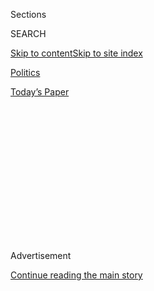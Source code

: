 <div id="app">

<div>

<div>

<div>

<div class="NYTAppHideMasthead css-1q2w90k e1suatyy0">

<div class="section css-ui9rw0 e1suatyy2">

<div class="css-eph4ug er09x8g0">

<div class="css-6n7j50">

</div>

<span class="css-1dv1kvn">Sections</span>

<div class="css-10488qs">

<span class="css-1dv1kvn">SEARCH</span>

</div>

[Skip to content](#site-content)[Skip to site
index](#site-index)

</div>

<div id="masthead-section-label" class="css-1wr3we4 eaxe0e00">

[Politics](https://www.nytimes.com/section/politics)

</div>

<div class="css-10698na e1huz5gh0">

</div>

</div>

<div id="masthead-bar-one" class="section hasLinks css-15hmgas e1csuq9d3">

<div class="css-uqyvli e1csuq9d0">

</div>

<div class="css-1uqjmks e1csuq9d1">

</div>

<div class="css-9e9ivx">

[](https://myaccount.nytimes.com/auth/login?response_type=cookie&client_id=vi)

</div>

<div class="css-1bvtpon e1csuq9d2">

[Today’s
Paper](https://www.nytimes.com/section/todayspaper)

</div>

</div>

</div>

</div>

<div data-aria-hidden="false">

<div id="site-content" data-role="main">

<div>

<div class="css-1aor85t" style="opacity:0.000000001;z-index:-1;visibility:hidden">

<div class="css-1hqnpie">

<div class="css-epjblv">

<span class="css-17xtcya">[Politics](/section/politics)</span><span class="css-x15j1o">|</span><span class="css-fwqvlz">Donald
Trump’s News Conference: Full Transcript and
Video</span>

</div>

<div class="css-k008qs">

<div class="css-1iwv8en">

<span class="css-18z7m18"></span>

<div>

</div>

</div>

<span class="css-1n6z4y">https://nyti.ms/2jvNPJo</span>

<div class="css-1705lsu">

<div class="css-4xjgmj">

<div class="css-4skfbu" data-role="toolbar" data-aria-label="Social Media Share buttons, Save button, and Comments Panel with current comment count" data-testid="share-tools">

  - 
  - 
  - 
  - 
    
    <div class="css-6n7j50">
    
    </div>

  - 

</div>

</div>

</div>

</div>

</div>

</div>

<div id="NYT_TOP_BANNER_REGION" class="css-13pd83m">

</div>

<div id="top-wrapper" class="css-1sy8kpn">

<div id="top-slug" class="css-l9onyx">

Advertisement

</div>

[Continue reading the main
story](#after-top)

<div class="ad top-wrapper" style="text-align:center;height:100%;display:block;min-height:250px">

<div id="top" class="place-ad" data-position="top" data-size-key="top">

</div>

</div>

<div id="after-top">

</div>

</div>

<div id="sponsor-wrapper" class="css-1hyfx7x">

<div id="sponsor-slug" class="css-19vbshk">

Supported by

</div>

[Continue reading the main
story](#after-sponsor)

<div id="sponsor" class="ad sponsor-wrapper" style="text-align:center;height:100%;display:block">

</div>

<div id="after-sponsor">

</div>

</div>

<div class="css-1vkm6nb ehdk2mb0">

# Donald Trump’s News Conference: Full Transcript and Video

</div>

![<span class="css-16f3y1r e13ogyst0">President-elect Donald J. Trump
holds a news conference in
Manhattan.</span><span class="css-cch8ym"><span class="css-1dv1kvn">Credit</span><span class="css-cnj6d5 e1z0qqy90" itemprop="copyrightHolder"><span class="css-1ly73wi e1tej78p0">Credit...</span><span>Sam
Hodgson for The New York
Times</span></span></span>](https://static01.nyt.com/images/2017/01/11/us/12TRUMP4-hp/12TRUMP4-hp-videoSixteenByNineJumbo1600-v3.jpg)

<div class="css-xt80pu e12qa4dv0">

<div class="css-1w184yk e1m0lo4l0">

Jan. 11,
2017

<div class="css-4xjgmj">

<div class="css-d8bdto" data-role="toolbar" data-aria-label="Social Media Share buttons, Save button, and Comments Panel with current comment count" data-testid="share-tools">

  - 
  - 
  - 
  - 
    
    <div class="css-6n7j50">
    
    </div>

  - 

</div>

</div>

</div>

</div>

<div class="section meteredContent css-1r7ky0e" name="articleBody" itemprop="articleBody">

<div class="css-1fanzo5 StoryBodyCompanionColumn">

<div class="css-53u6y8">

*The following is a complete transcript of a news conference that
President-elect Donald J. Trump held in New York on Wednesday, as
prepared by the Federal News Service.*  

[For updates and analysis of the conference, follow our transition
briefing](https://www.nytimes.com/2017/01/11/us/politics/donald-trump-press-conference.html).

**SEAN SPICER:** Morning. Thanks for being here (inaudible) days away
from the inauguration of the next president and vice president of the
United States. It’s an opportunity to be here today to allow the
president-elect to take your questions.

After the president-elect makes some remarks, he will introduce Ms.
Sheri Dillon, a prominent attorney in Washington, D.C., with the
prestigious firm of Morgan Lewis who will — who structured the
agreements pursuant to the president’s business arrangements and she
will give brief remarks.

Before we start, I want to bring your attention to a few points on the
report that was published in BuzzFeed last night. It’s frankly
outrageous and highly irresponsible for a left-wing blog that was openly
hostile to the president-elect’s campaign to drop highly salacious and
flat-out false information on the internet just days before he takes the
oath of office.

</div>

</div>

<div class="css-1fanzo5 StoryBodyCompanionColumn">

<div class="css-53u6y8">

According to BuzzFeed’s own editor, there are some serious reasons to
doubt the allegations in the report. The executive editor of The New
York Times also dismissed the report by saying it was, quote, “Totally
unsubstantiated, echoing the concerns that many other reporters
expressed on the internet.”

**SPICER:** The fact that BuzzFeed and CNN made the decision to run with
this unsubstantiated claim is a sad and pathetic attempt to get clicks.
The report is not an intelligence report, plain and simple. One issue
that the report talked about was the relationship of three individuals
associated with the campaign. These three individuals; Paul Manafort,
Michael Cohen and Carter Page.

Carter Page is an individual who the president-elect does not know and
was put on notice months ago by the campaign. Paul Manafort has
adamantly denied any of this involvement and Michael Cohen, who is said
to have visited Prague in August and September did not leave or enter
the United States during this time. We asked him to produce his passport
to confirm his whereabouts on the dates in question and there was no
doubt that he was not in Prague.

In fact, Mr. Cohen has never been in Prague. A new report actually
suggests that Michael Cohen was at — at the University of Southern
California with his son at a baseball game. One report now suggested
apparently it’s another Michael Cohen. For all the talk lately about
fake news, this political witch hunt by some in the media is based on
some of the most flimsy reporting and is frankly shameful and
disgraceful.

With that, it is my honor to introduce the next vice president of the
United States, Mike Pence.

(APPLAUSE)

</div>

</div>

<div class="css-1fanzo5 StoryBodyCompanionColumn">

<div class="css-53u6y8">

**PENCE:** We are nine days away from the inauguration of the 45th
president of the United States of America.

(APPLAUSE)

I am profoundly honored and humbled that I will take the oath of office
to serve as vice president of the United States nine days from today,
but I’m even more honored to stand shoulder to shoulder with a new
president who will make America great again.

(APPLAUSE)

Now, the president-elect’s leadership and his energy during the campaign
was impressive. But as the chairman of the transition effort, I can
assure the American people that his energy and his vision during the
course of this transition has been even more inspiring. To see the way
he has brought together men and women of extraordinary capability at a
historic pace in this cabinet.

Nineteen of the 21 cabinet officials have been announced, nine committee
hearings already scheduled, seven more soon to go on the books in the
next several days and it is a — it is a compilation of men and women
with an unprecedented caliber of leadership and background to help this
administration move our nation forward. Perhaps that’s why there’s been
such a concerted effort by some in the mainstream media to delegitimize
this election and to demean our incoming administration.

You know, I have long been a supporter of a free and independent press
and I always will be. But with freedom comes responsibility. And the
irresponsible decision of a few news organizations to run with a false
and unsubstantiated report, when most news organizations resisted the
temptation to propagate this fake news, can only be attributed to media
bias and attempt to demean the president-elect and our incoming
administration and the American people are sick and tired of it.

(APPLAUSE)

But today, we’ll get back to real news, to real facts and the real
progress our incoming president has already made in reviving the
American economy and assembling a team that will make America great
again. And we’ll hear from the president-elect about issues that are of
paramount importance to the American people today.

So, it is my honor to introduce to all of you, my friend and the
president-elect of the United States of America, Donald Trump.

</div>

</div>

<div class="css-1fanzo5 StoryBodyCompanionColumn">

<div class="css-53u6y8">

(APPLAUSE)

**TRUMP:** Thank you very much.

It’s very familiar territory, news conferences, because we used to give
them on an almost daily basis. I think we probably maybe won the
nomination because of news conferences and it’s good to be with you.

**TRUMP:** We stopped giving them because we were getting quite a bit of
inaccurate news, but I do have to say that — and I must say that I want
to thank a lot of the news organizations here today because they looked
at that nonsense that was released by maybe the intelligence agencies?
Who knows, but maybe the intelligence agencies which would be a
tremendous blot on their record if they in fact did that. A tremendous
blot, because a thing like that should have never been written, it
should never have been had and it should certainly never been released.

But I want to thank a lot of the news organizations for some of whom
have not treated me very well over the years — a couple in particular —
and they came out so strongly against that fake news and the fact that
it was written about by primarily one group and one television station.

So, I just want to compliment many of the people in the room. I have
great respect for the news and great respect for freedom of the press
and all of that. But I will tell you, there were some news organizations
with all that was just said that were so professional — so incredibly
professional, that I’ve just gone up a notch as to what I think of you.
OK?

All right. We’ve had some great news over the last couple of weeks. I’ve
been quite active, I guess you could say, in an economic way for the
country. A lot of car companies are going to be moving in, we have other
companies — big news is going to be announced over the next couple of
weeks about companies that are getting building in the Midwest.

You saw yesterday Fiat Chrysler; big, big factory going to be built in
this country as opposed to another country. Ford just announced that
they stopped plans for a billion dollar plant in Mexico and they’re
going to be moving into Michigan and expanding, very substantially, an
existing plant.

I appreciate that from Ford. I appreciate it very much from Fiat
Chrysler. I hope that General Motors will be following and I think they
will be. I think a lot of people will be following. I think a lot of
industries are going to be coming back.

</div>

</div>

<div class="css-1fanzo5 StoryBodyCompanionColumn">

<div class="css-53u6y8">

We’ve got to get our drug industry back. Our drug industry has been
disastrous. They’re leaving left and right. They supply our drugs, but
they don’t make them here, to a large extent. And the other thing we
have to do is create new bidding procedures for the drug industry
because they’re getting away with murder.

Pharma, pharma has a lot of lobbies and a lot of lobbyists and a lot of
power and there’s very little bidding on drugs. We’re the largest buyer
of drugs in the world and yet we don’t bid properly and we’re going to
start bidding and we’re going to save billions of dollars over a period
of time.

And we’re going to do that with a lot of other industries. I’m very much
involved with the generals and admirals on the airplane, the F-35,
you’ve been reading about it. And it’s way, way behind schedule and
many, many billions of dollars over budget. I don’t like that. And the
admirals have been fantastic, the generals have been fantastic. I’ve
really gotten to know them well. And we’re going to do some big things
on the F-35 program, and perhaps the F-18 program. And we’re going to
get those costs way down and we’re going to get the plane to be even
better. And we’re going to have some competition and it’s going to be a
beautiful thing.

So, we’ve been very, very much involved, and other things. We had Jack
Ma, we had so many incredible people coming here. There are no — they’re
going to do tremendous things — tremendous things in this country. And
they’re very excited.

And I will say, if the election didn’t turn out the way it turned out,
they would not be here. They would not be in my office. They would not
be in anybody else’s office. They’d be building and doing things in
other countries. So, there’s a great spirit going on right now. A spirit
that many people have told me they’ve never seen before, ever.

We’re going to create jobs. I said that I will be the greatest jobs
producer that God ever created. And I mean that, I really — I’m going to
work very hard on that. We need certain amounts of other things,
including a little bit of luck, but I think we’re going to do a real
job. And I’m very proud of what we’ve done.

And we haven’t even gotten there yet. I look very much forward to the
inauguration. It’s going to be a beautiful event. We have great talent,
tremendous talent. And we have the — all of the bands — or most of the
bands are from the different — from the different segments of the
military. And I’ve heard some of these bands over the years, they’re
incredible.

</div>

</div>

<div class="css-1fanzo5 StoryBodyCompanionColumn">

<div class="css-53u6y8">

We’re going to have a very, very elegant day. The 20th is going to be
something that will be very, very special; very beautiful. And I think
we’re going to have massive crowds because we have a movement.

**TRUMP:** It’s a movement like the world has never seen before. It’s a
movement that a lot of people didn’t expect. And even the polls —
although some of them did get it right, but many of them didn’t. And
that was a beautiful scene on November 8th as those states started to
pour in.

And we focused very hard in those states and they really reciprocated.
And those states are gonna have a lot of jobs and they’re gonna have a
lot of security. They’re going to have a lot of good news for their
veterans.

And by the way, speaking of veterans, I appointed today the head
secretary of the Veterans Administration, David Shulkin. And we’ll do a
news release in a little while. Tell you about David, he’s fantastic —
he’s fantastic. He will do a truly great job.

One of the commitments I made is that we’re gonna straighten out the
whole situation for our veterans. Our veterans have been treated
horribly. They’re waiting in line for 15, 16, 17 days, cases where they
go in and they have a minor early-stage form of cancer and they can’t
see a doctor. By the time they get to the doctor, they’re terminal. Not
gonna happen, it’s not gonna happen.

So, David is going to do a fantastic job. We’re going to be talking to a
few people also to help David. And we have some of the great hospitals
of the world going to align themselves with us on the Veterans
Administration, like the Cleveland Clinic, like the Mayo Clinic, a few
more than we have. And we’re gonna set up a — a group.

These are hospitals that have been the top of the line, the absolute top
of the line. And they’re going to get together with their great doctors
— Dr. Toby Cosgrove, as you know from the Cleveland Clinic, has been
very involved.

</div>

</div>

<div class="css-1fanzo5 StoryBodyCompanionColumn">

<div class="css-53u6y8">

Ike Perlmutter has been very, very involved, one of the great men of
business. And we’re gonna straighten out the V.A. for our veterans. I’ve
been promising that for a long time and it’s something I feel very, very
strongly.

So, you’ll get the information on David. And I think you’ll be very
impressed with the job he does. We looked long and hard. We interviewed
at least 100 people, some good, some not so good. But we had a lot of
talent. And we think this election will be something that will, with
time — with time, straighten it out and straighten it out for good
‘cause our veterans have been treated very unfairly.

OK, questions? Yes, John (ph)?

**Q**UESTION: (Inaudible) so much.

**TRUMP:** Thank you.

**Q**UESTION: Appreciate it.

A couple of aspects of the intelligence briefing that you received on
Friday that we’re looking for further clarification on.

**TRUMP:** Sure.

**Q**UESTION: First of all, did the heads of the intelligence agencies
provide you with the two-page summary of these unsubstantiated
allegations? And secondly to that, on the broader picture, do you accept
their opinion that Vladimir Putin ordered the hack of the DNC and the
attempted hack of the RNC?

And if you do, how will that color your attempts to build a relationship
with a leader who has been accused of committing an act of espionage
against the United States?

**TRUMP:** OK, first of all, these readings as you know are
confidential, classified. So, I’m not allowed to talk about what went on
in a meeting.

</div>

</div>

<div class="css-1fanzo5 StoryBodyCompanionColumn">

<div class="css-53u6y8">

And — but we had many witnesses in that meeting, many of them with us.
And I will say, again, I think it’s a disgrace that information would be
let out.

I saw the information; I read the information outside of that meeting.
It’s all fake news. It’s phony stuff. It didn’t happen. And it was
gotten by opponents of ours, as you know, because you reported it and so
did many of the other people. It was a group of opponents that got
together — sick people — and they put that crap together.

So, I will tell you that not within the meeting, but outside of the
meeting, somebody released it. It should have never been — number one,
shouldn’t have even entered paper. But it should have never have been
released. But I read what was released and I think it’s a disgrace. I
think it’s an absolute disgrace.

As far as hacking, I think it was Russia. But I think we also get hacked
by other countries and other people. And I — I can say that you know
when — when we lost 22 million names and everything else that was hacked
recently, they didn’t make a big deal out of that. That was something
that was extraordinary. That was probably China.

We had — we had much hacking going on. And one of the things we’re gonna
do, we have some of the greatest computer minds anywhere in the world
that we’ve assembled. You saw just a sample of it two weeks ago up here
where we had the six top people in the world — they were never in the
same room together as a group. And we’re gonna put those minds together
and we’re going to form a defense.

**TRUMP:** And I have to say this also, the Democratic National
Committee was totally open to be hacked. They did a very poor job. They
could’ve had hacking defense, which we had.

And I will give Reince Priebus credit, because when Reince saw what was
happening in the world and with this country, he went out and went to
various firms and ordered a very, very strong hacking defense.

</div>

</div>

<div class="css-1fanzo5 StoryBodyCompanionColumn">

<div class="css-53u6y8">

And they tried to hack the Republican National Committee and they were
unable to break through.

We have to do that for our country. It’s very important.

(CROSSTALK)

**Q**UESTION: ... just to the last part of that question (inaudible) how
could all of this potentially color your attempts to build a better
relationship with President Putin?

**TRUMP:** Well, you know, President Putin and Russia put out a
statement today that this fake news was indeed fake news. They said it
totally never happened.

Now, somebody would say, “Oh, of course he’s gonna say that.”

I respected the fact that he said that.

And I — I’ll be honest, I think if he did have something, they would’ve
released it; they would’ve been glad to release it.

I think, frankly, had they broken into the Republican National
Committee, I think they would’ve released it just like they did about
Hillary and all of the horrible things that her people, like Mr.
Podesta, said about her. I mean what he said about her was horrible.

If somebody said about me, what Podesta said about Hillary, I was the
boss, I would’ve fired him immediately or that person. Because what he
said about her was horrible.

</div>

</div>

<div class="css-1fanzo5 StoryBodyCompanionColumn">

<div class="css-53u6y8">

But remember this: We talk about the hacking and hacking’s bad and it
shouldn’t be done. But look at the things that were hacked, look at what
was learned from that hacking.

That Hillary Clinton got the questions to the debate and didn’t report
it? That’s a horrible thing. That’s a horrible thing.

Can you imagine that if Donald Trump got the questions to the debate —
it would’ve been the biggest story in the history of stories. And they
would’ve said immediately, “You have to get out of the race.” Nobody
even talked about it. It’s a very terrible thing.

Yeah?

**Q**UESTION: Can I ask you a question, sir?

(CROSSTALK)

**Q**UESTION: Thank you, Mr. President-elect.

On that intelligence report, the second part of their conclusion was
that Vladimir Putin ordered it because he aspired to help you in the
election.

Do you accept that part of the finding? And will you undo what President
Obama did to punish the Russians for this or will you keep it in place?

**TRUMP:** Well, if — if Putin likes Donald Trump, I consider that an
asset, not a liability, because we have a horrible relationship with
Russia. Russia can help us fight ISIS, which, by the way, is, number
one, tricky. I mean if you look, this administration created ISIS by
leaving at the wrong time. The void was created, ISIS was formed.

If Putin likes Donald Trump, guess what, folks? That’s called an asset,
not a liability.

Now, I don’t know that I’m gonna get along with Vladimir Putin. I hope I
do. But there’s a good chance I won’t. And if I don’t, do you honestly
believe that Hillary would be tougher on Putin than me? Does anybody in
this room really believe that? Give me a break.

</div>

</div>

<div class="css-1fanzo5 StoryBodyCompanionColumn">

<div class="css-53u6y8">

OK?

(CROSSTALK)

**Q**UESTION: ... President Obama...

(CROSSTALK)

**Q**UESTION: ... make clear whether during your visits to either Moscow
or St. Petersburg, you engaged in conduct that you now regret and that a
reasonable...

(CROSSTALK)

**Q**UESTION: Would a reasonable observer say that you are potentially
vulnerable to blackmail by Russia or by its intelligence agencies?

**TRUMP:** Lemme just tell you what I do.

When I leave our country, I’m a very high-profile person, would you say?

I am extremely careful. I’m surrounded by bodyguards. I’m surrounded by
people.

And I always tell them — anywhere, but I always tell them if I’m leaving
this country, “Be very careful, because in your hotel rooms and no
matter where you go, you’re gonna probably have cameras.” I’m not
referring just to Russia, but I would certainly put them in that
category.

And number one, “I hope you’re gonna be good anyway. But in those rooms,
you have cameras in the strangest places. Cameras that are so small with
modern technology, you can’t see them and you won’t know. You better be
careful, or you’ll be watching yourself on nightly television.”

I tell this to people all the time.

I was in Russia years ago, with the Miss Universe contest, which did
very well — Moscow, the Moscow area did very, very well.

And I told many people, “Be careful, because you don’t wanna see
yourself on television. Cameras all over the place.”

</div>

</div>

<div class="css-1fanzo5 StoryBodyCompanionColumn">

<div class="css-53u6y8">

And again, not just Russia, all over.

Does anyone really believe that story?

I’m also very much of a germaphobe, by the way, believe me.

(LAUGHTER)

(CROSSTALK)

**Q**UESTION: ... how you plan to disentangle yourself from your
business. But first, I have to follow-up on some of these Russian
remarks.

Based on your comments here today, do you believe the hacking was
justified? Does Russia have any leverage over you, financial or
otherwise? And if not, will you release your tax returns to prove it?

**TRUMP:** So I tweeted out that I have no dealings with Russia. I have
no deals that could happen in Russia, because we’ve stayed away. And I
have no loans with Russia.

As a real estate developer, I have very, very little debt. I have assets
that are — and now people have found out how big the company is, I have
very little debt — I have very low debt. But I have no loans with Russia
at all.

And I thought that was important to put out. I certified that. So I have
no deals, I have no loans and I have no dealings. We could make deals in
Russia very easily if we wanted to, I just don’t want to because I think
that would be a conflict. So I have no loans, no dealings, and no
current pending deals.

Now, I have to say one other thing. Over the weekend, I was offered $2
billion to do a deal in Dubai with a very, very, very amazing man, a
great, great developer from the Middle East, Hussein Damack, a friend of
mine, great guy. And I was offered $2 billion to do a deal in Dubai — a
number of deals and I turned it down.

</div>

</div>

<div class="css-1fanzo5 StoryBodyCompanionColumn">

<div class="css-53u6y8">

I didn’t have to turn it down, because as you know, I have a no-conflict
situation because I’m president, which is — I didn’t know about that
until about three months ago, but it’s a nice thing to have. But I don’t
want to take advantage of something. I have something that others don’t
have, Vice President Pence also has it. I don’t think he’ll need it, I
have a feeling he’s not going to need it.

But I have a no conflict of interest provision as president. It was
many, many years old, this is for presidents. Because they don’t want
presidents getting — I understand they don’t want presidents getting
tangled up in minutia; they want a president to run the country. So I
could actually run my business, I could actually run my business and run
government at the same time.

I don’t like the way that looks, but I would be able to do that if I
wanted to. I would be the only one to be able to do that. You can’t do
that in any other capacity. But as president, I could run the Trump
organization, great, great company, and I could run the company — the
country. I’d do a very good job, but I don’t want to do that.

Now, all of these papers that you see here — yes, go ahead.

**Q**UESTION: (inaudible) do you believe the hacking was justified? And
will you release your tax returns to prove what you’re saying about no
deals in Russia?

**TRUMP:** I’m not releasing the tax returns because as you know,
they’re under audit.

(CROSSTALK)

**Q**UESTION: ... since the ’70’s has had a required audit from the IRS,
the last place to release them, but as president sir...

**TRUMP:** You know, the only one that cares about my tax returns are
the reporters, OK? They’re the only who ask.

**Q**UESTION: You don’t think the American public is concerned about it?

**TRUMP:** No I don’t think so. I won, when I became president. No, I
don’t think they care at all. I don’t think they care at all.

</div>

</div>

<div class="css-1fanzo5 StoryBodyCompanionColumn">

<div class="css-53u6y8">

(APPLAUSE)

**TRUMP:** I think you care — I think you care. First of all, you learn
very little to a tax return. What you should go down to federal
elections and take a look at the numbers. And actually, people have
learned a lot about my company and now they realize, my company is much
bigger, much more powerful than they ever thought. We’re in many, many
countries, and I’m very proud of it.

And what I’m going to be doing is my two sons, who are right here, Don
and Eric, are going to be running the company. They are going to be
running it in a very professional manner. They’re not going to discuss
it with me. Again, I don’t have to do this. They’re not going to discuss
it with me. And with that, I’m going to bring up Sheri Dillon, and she’s
going to go — these papers are just some of the many documents that I’ve
signed turning over complete and total control to my sons.

(CROSSTALK)

**DILLON:** Good morning. It’s my honor and privilege to be here today
at President-elect Trump’s request.

He’s asked me, as you just heard, to speak about the conflicts of
interest and the steps he’s taking. As you know, the business empire
built by President-elect Trump over the years is massive, not dissimilar
to the fortunes of Nelson Rockefeller when he became vice president. But
at that time, no one was so concerned.

President-elect Trump wants the American public to rest assured that all
of his efforts are directed to pursuing the people’s business and not
his own. To that end, as he explained a few moments ago, he directed me
and my colleagues at the law firm Morgan Lewis and Bockius to design a
structure for his business empire that will completely isolate him from
the management of the company.

He further instructed that we build in protections that will assure the
American people the decisions he makes and the actions that he takes as
president are for their benefit and not to support his financial
interests.

**DILLON:** As he said, he’s voluntarily taking this on. The conflicts
of interest laws simply do not apply to the president or the vice
president and they are not required to separate themselves from their
financial assets. The primary conflicts of interest statutes and some
have questioned it, is Section 18 USC 208 and it’s simply inapplicable
by its terms. And this is not just our interpretation. It’s Congress
itself who have made this clear in 1989 when it amended Section 18 USC
202 to state that, except as otherwise provided, the terms office and
employee in section 208 shall not include the president.

</div>

</div>

<div class="css-1fanzo5 StoryBodyCompanionColumn">

<div class="css-53u6y8">

Even so, President-elect Trump wants there to be no doubt in the minds
of the American public that he is completely isolating himself from his
business interests. He instructed us to take all steps realistically
possible to make it clear that he is not exploiting the office of the
presidency for his personal benefit. He also sought the guidance of
individuals who are familiar with and have worked extensively in the
fields of government ethics and constitutional law.

Critical to the Morgan Lewis team is Fred Fielding, standing here to our
side and with us today and many of you have known him. He has served
several presidents over the years including serving as counsel to
Presidents Ronald Reagan and George W. Bush as well as serving on
President George H.W. Bush’s Commission on Federal Ethics Law Reform and
he also held the position of vice chair of the Ethics Resource Center.

Mr. Fielding has been extensively involved with and approved this plan.
He’s here today to support the plan and he will continue to provide
guidance as the plan is implemented and as Eric, Don, along with others,
take over management of the Trump organization.

I’m gonna detail some of the extraordinary steps now that the
president-elect is taking. First, President-elect Trump’s investments
and business assets commonly known as the — as the Trump Organization,
comprising hundreds of entities which, again, if you all go and take a
look at his financial disclosure statement, the pages and pages and
pages of entities have all been or will be conveyed to a trust prior to
January 20th. Here is just some of the paperwork that’s taking care of
those actions.

Second, through the trust agreement, he has relinquished leadership and
management of the Trump Organization to his sons Don and Eric and a
longtime Trump executive, Allen Weisselberg. Together, Don, Eric and
Allen will have the authority to manage the Trump Organization and will
make decisions for the duration of the presidency without any
involvement whatsoever by President-elect Trump.

Further, at the president-elect’s direction, the trust agreement
provides — that to ensure the Trump Organization continues to operate in
accordance with the highest and legal ethics standards, an ethics
adviser will be appointed to the management team. The written approval
of the ethics adviser will be required for new deals, actions, and
transactions that could potentially raise ethics or conflicts of
interest concerns.

President-elect Trump as well as Don, Eric and Allen are committed to
ensuring that the activities of the Trump organization are beyond
reproach and cannot be perceived to be exploitive of the office of the
presidency. President-elect Trump will resign from all officer and other
positions he holds with the Trump Organization entities.

</div>

</div>

<div class="css-1fanzo5 StoryBodyCompanionColumn">

<div class="css-53u6y8">

Further, in addition, his daughter Ivanka will have no further
involvement with or management authority whatsoever with the Trump
Organization. As she and Jared move their family to D.C., Ivanka will
focused on settling her children into their new homes and their new
schools.

The president-elect has also already disposed of all of his investments
in publicly traded or easily liquidated investments. As a result, the
trust will have two types of assets; first, it will hold liquid assets.
Cash, cash equivalents and treasuries and perhaps some positions in a
government approved diversified portfolio, one that is consistent with
the regulations from the Office of Government Ethics.

Second, the trust is going to hold his preexisting illiquid, but very
valuable business assets, the ones that everyone here is familiar with.
Trump owned, operated and branded golf clubs, commercial rental
property, resorts, hotels, rights to royalties from preexisting licenses
of Trump-Marks Productions and Goods. Things like Trump Tower,
Mar-a-Lago, all of his other business assets, 40 Wall Street will all be
in the trust.

Through instructions in the trust agreement, President-elect trust —
President-elect Trump first ordered that all pending deals be
terminated. This impacted more than 30 deals, many of which were set to
close by the end of 2016. As you can well imagine, that caused an
immediate financial loss of millions of dollars, not just for
President-elect Trump, but also for Don, Ivanka and Eric.

DILLON: The trust agreement as directed by President Trump imposes
severe restrictions on new deals. No new foreign deals will be made
whatsoever during the duration of President Trump’s presidency. New
domestic deals will be allowed, but they will go through a vigorous
vetting process.

The president-elect will have no role in deciding whether the Trump
Organization engages in any new deal and he will only know of a deal if
he reads it in the paper or sees it on TV. Because any new deal could —
and I emphasize could — be perceived as causing a conflict or as
exploiting the office of the presidency, new deals must be vetted with
the ethics adviser, whose role will be to analyze any potential
transactions for conflicts and ethics issues.

The ethics adviser will be a recognized expert in the field of
government experts. Again, his role will be to scrutinize the new deals
and the actions, and any new deal must receive written approval.

</div>

</div>

<div class="css-1fanzo5 StoryBodyCompanionColumn">

<div class="css-53u6y8">

To further reinforce the wall that we are building between
President-elect Trump and the Trump Organization, President-elect Trump
has ordered, through his trust agreement, to sharply limit his
information rights. Reports will only be available and reflect profit
and loss on the company as a whole. There will be no separate business
by business accounting.

Another step that President-elect Trump has taken is he created a new
position at the Trump Organization; the position of chief compliance
counsel, whose responsibility will be to ensure that the Trump
businesses, again, are operating at the highest levels of integrity and
not taking any actions that could be perceived as exploiting the office
of the presidency.

He has also directed that no communications of the Trump Organization,
including social media accounts, will reference or be tied to
President-elect Trump’s role as president of the United States or the
office of the presidency.

In sum, all of these actions — complete relinquishment of management, no
foreign deals, ethics adviser approval of deals, sharply limited
information rights — will sever President-elect Trump’s presidency from
the Trump Organization.

Some have asked questions. Why not divest? Why not just sell everything?
Form of blind trust. And I’d like to turn to addressing some of those
questions now.

Selling, first and foremost, would not eliminate possibilities of
conflicts of interest. In fact, it would exacerbate them. The Trump
brand is key to the value of the Trump Organization’s assets. If
President-elect Trump sold his brand, he would be entitled to royalties
for the use of it, and this would result in the trust retaining an
interest in the brand without the ability to assure that it does not
exploit the office of the presidency.

</div>

</div>

<div class="css-1fanzo5 StoryBodyCompanionColumn">

<div class="css-53u6y8">

Further, whatever price was paid would be subject to criticism and
scrutiny. Was it too high, is there pay for play, was it too much pay to
curry favor with the president-elect. And selling his assets without the
rights to the brand would greatly diminish the value of the assets and
create a fire sale.

President-elect Trump should not be expected to destroy the company he
built. This plan offers a suitable alternative to address the concerns
of the American people, and selling the entire Trump Organization isn’t
even feasible.

Some people have suggested that the president-elect sell the business to
his adult children. This would require massive third-party debt sourced
with multiple lenders, whose motives and willingness to participate
would be questioned and undoubtedly investigated. And if the
president-elect were to finance the sale himself, he would retain the
financial interests in the assets that he owns now.

Some people have suggested that the Trump — that President-elect Trump
could bundle the assets and turn the Trump Organization into a public
company. Anyone who has ever gone through this extraordinarily
cumbersome and complicated process knows that it is a non-starter. It is
not realistic and it would be inappropriate for the Trump Organization.

Some people have suggested a blind trust, but you cannot have a totally
blind trust with operating businesses. President Trump can’t unknow he
owns Trump Tower and the press will make sure that any new developments
at the Trump Organization are well publicized.DILLON: Further, it would
be impossible to find an institutional trustee that would be competent
to run the Trump Organization. The approach that he is taking allows Don
and Eric to preserve this great company and its iconic assets. And this
approach is best from a conflicts and ethics perspective. It creates a
complete separation from President-elect Trump — it separates him and
prevents him from participating in the business and poses strict limits
on what the trustees can do and requires the assent of any ethics
adviser to a new deal.

I’m going to turn to one last topic today that has been of interest
lately called emoluments. That’s a word I think we’ve all become
familiar with and perhaps had not heard before.

And we’re gonna describe some other actions that President-elect Trump
is taking to avoid even the appearance of a conflict.

</div>

</div>

<div class="css-1fanzo5 StoryBodyCompanionColumn">

<div class="css-53u6y8">

Emoluments comes from the Constitution. The Constitution says “officials
may not accept gifts, titles of nobility, or emoluments from foreign
governments with respect to their office, and that no benefit should be
derived by holding in office.”

The so-called Emoluments Clause has never been interpreted, however, to
apply to fair value exchanges that have absolutely nothing to do with an
office holder.

No one would have thought when the Constitution was written that paying
your hotel bill was an emolument. Instead, it would have been thought of
as a value-for-value exchange; not a gift, not a title, and not an
emolument.

But since President-elect Trump has been elected, some people want to
define emoluments to cover routine business transactions like paying for
hotel rooms. They suggest that the Constitution prohibits the businesses
from even arm’s-length transactions that the president-elect has
absolutely nothing to do with and isn’t even aware of.

These people are wrong. This is not what the Constitution says. Paying
for a hotel room is not a gift or a present and it has nothing to do
with an office. It’s not an emolument.

The Constitution does not require President-elect Trump to do anything
here. But, just like with conflicts of interests, he wants to do more
than what the Constitution requires.

So, President-elect Trump has decided, and we are announcing today, that
he is going to voluntarily donate all profits from foreign government
payments made to his hotel to the United States Treasury. This way, it
is the American people who will profit.

</div>

</div>

<div class="css-1fanzo5 StoryBodyCompanionColumn">

<div class="css-53u6y8">

In sum, I and president-elect’s (sic) other advisers at Morgan Lewis
have determined the approach we’ve outlined today will avoid potential
conflicts of interests or concerns regarding exploitation of the office
of the presidency without imposing unnecessary and unreasonable loses on
the president-elect and his family.

We believe this structure and these steps will serve to accomplish the
president-elect’s desire to be isolated from his business interests and
give the American people confidence that his sole business and interest
is in making America great again, bringing back jobs to this country,
securing our borders and rebuilding our infrastructure.

The American people were well — well aware of President-elect Trump’s
business empire and financial interests when they voted. Many people
voted for him precisely because of his business success.

President-elect Trump wants to bring this success to all Americans.
Thank you.

(APPLAUSE)

(CROSSTALK)

**DILLON:** You’re welcome. My pleasure. Yes (ph). Don’t want to lose
your note. Thank you.

**TRUMP:** Thank you very much. Here you go, you (ph).

**DILLON:** Thank you.

**Q**UESTION: Mr. Trump? Thank you. Mr. Trump, (inaudible) from America
News.

What is your response to your critics that say not only you, but also
your Cabinet is filled with conflicts of interest?

And do you plan to set an example in the future to make sure that your —
your Cabinet and everyone throughout your administration...

</div>

</div>

<div class="css-1fanzo5 StoryBodyCompanionColumn">

<div class="css-53u6y8">

(CROSSTALK)

**TRUMP:** I — I really think that when you watch what’s going on with
what’s happening in — I was just watching, as an example, Rex Tillerson.
I think it’s brilliant what he’s doing and what he’s saying.

I watched yesterday, as you know, our great senator, who is going to be
a great attorney general. And he was brilliant. And what people don’t
know is that he was a great prosecutor and attorney general in Alabama.
And he was brilliant yesterday.

So, I really think that they are — I think we have one of the great
Cabinets ever put together. And we’ve been hearing that from so many
people. People are so happy.

You know, in the case of Rex, he ran incredibly Exxon Mobil. When there
was a find, he would get it. When they needed something, he would be
there.

A friend of mine who’s very, very substantial in the oil business,
Harold Hamm — big supporter — he said there’s nobody in the business
like Rex Tillerson.

And that’s what we want. That’s what I want to bring to government.

I want to bring the greatest people into government, because we’re way
behind. We don’t make good deals any more. I say it all the time in
speeches. We don’t make good deals anymore; we make bad deals. Our trade
deals are a disaster.TRUMP: We have hundreds of billions of dollars of
losses on a yearly basis — hundreds of billions with China on trade and
trade imbalance, with Japan, with Mexico, with just about everybody. We
don’t make good deals anymore.

So we need people that are smart, we need people that are successful and
they got successful because generally speaking, they’re smart. And
that’s what I’d put, I’m very proud of the Cabinet, I think they’re
doing very well.

</div>

</div>

<div class="css-1fanzo5 StoryBodyCompanionColumn">

<div class="css-53u6y8">

It’s very interesting how it’s going, but it’s — I think they’re doing
very, very well.

(CROSSTALK)

**Q**UESTION: ... a quick follow-up on — on Russia, sir.

**Q**UESTION: Thank you, Mr. President-elect. I wanted to ask a few
questions on Obamacare?

**TRUMP:** Yeah.

**Q**UESTION: Can you be specific on what guidance you’re giving
congressional Republicans on the timeline for repeal and replace,
whether it needs to be simultaneous or...

(CROSSTALK)

**TRUMP:** Finally, Obamacare, I thought it was never gonna be asked.

**Q**UESTION: (OFF-MIKE) though if you have outlined a plan for what you
want the replace package to look like, would it guarantee coverage for
those who have gotten health insurance through the current Obamacare
law?

**TRUMP:** You’re gonna be very, very proud, as not only the media and
reporters, you’re gonna be very proud of what we put forth having to do
with health care. Obamacare is a complete and total disaster.

They can say what they want, they can guide you anyway they wanna guide
you. In some cases, they guide you incorrectly. In most cases, you
realize what’s happened, it’s imploding as we sit.

Some states have over a hundred percent increase and ’17 and I said this
two years ago, ’17 is going to be the bad year. It’s going to be
catastrophic. Frankly, we could sit back and it was a thought from a
political standpoint, but it wouldn’t be fair to the people.

We could sit back and wait and watch and criticize and we could be a
Chuck Schumer and sit back and criticize it and people would come, they
would come, begging to us please, we have to do something about
Obamacare. We don’t wanna own it, we don’t wanna own it politically.
They own it right now.

</div>

</div>

<div class="css-1fanzo5 StoryBodyCompanionColumn">

<div class="css-53u6y8">

So the easiest thing would be to let it implode in ’17 and believe me,
we’d get pretty much whatever we wanted, but it would take a long time.
We’re going to be submitting, as soon as our secretary’s approved,
almost simultaneously, shortly thereafter, a plan.

It’ll be repeal and replace. It will be essentially, simultaneously. It
will be various segments, you understand, but will most likely be on the
same day or the same week, but probably, the same day, could be the same
hour.

So we’re gonna do repeal and replace, very complicated stuff. And we’re
gonna get a health bill passed, we’re gonna get health care taken care
of in this country. You have deductibles that are so high, that after
people go broke paying their premiums which are going through the roof,
the health care can’t even be used by them because their deductibles
bills are so high.

Obamacare is the Democrats problem. We are gonna take the problem off
the shelves for them. We’re doing them a tremendous service by doing it.
We could sit back and let them hang with it. We are doing the Democrats
a great service.

So as soon as our secretary is approved and gets into the office, we’ll
be filing a plan. And it was actually, pretty accurately reported today,
The New York Times. And the plan will be repeal and replace Obamacare.

We’re going to have a health care that is far less expensive and far
better. OK.

(CROSSTALK)

**Q**UESTION: President-elect, can we just ask you — sir, sir...

**Q**UESTION: President-elect Trump...

(CROSSTALK)

**Q**UESTION: Mr. President — which one?

**TRUMP:** I was going right here.

</div>

</div>

<div class="css-1fanzo5 StoryBodyCompanionColumn">

<div class="css-53u6y8">

(CROSSTALK)

**Q**UESTION: President-elect Trump, Jon Steinberg (ph) from Cheddar.
When you look at all the meetings that you’ve had with Carrier, SoftBank
and Alibaba, do you conceive of making this a program, maybe sitting
inside of commerce?

And then my follow-up question to that, is how soon will we see the
program on capital repatriation and corporate tax cuts?

**TRUMP:** Well, if I can save jobs, for instance I was doing individual
companies and people said well, that’s only one company, like we did a
good job with Carrier. And I wanna thank United Technologies which owns
Carrier, but we saved close to a thousand jobs.

And they were gone and Mike Pence and his staff really helped us, a lot.
But those were — that was a tough one because they announced a year and
a half before that they were leaving so it’s always tough when they’re
building a plan, just a little tougher than before they start or before
they make an announcement.TRUMP: So I wanna thank United Technologies.
But we’ve been meeting with a lot of companies. But what really is
happening, is the word is now out, that when you want to move your plant
to Mexico or some other place, and you want to fire all of your workers
from Michigan and Ohio and all these places that I won, for good reason,
it’s not going to happen that way anymore.

You want to move your plant and you think, as an example, you’re going
to build that plant in Mexico and you’re going to make your air
conditioners or your cars or whatever you’re making, and you’re going to
sell it through what will be a very, very strong border — not a weak
border like it is — we don’t even have a border. It’s an open sieve.

But you’re going to sell through a very strong border — not going to
happen. You’re going to pay a very large border tax. So if you want to
move to another country and if you want to fire all of our great
American workers that got you there in the first place, you can move
from Michigan to Tennessee and to North Carolina and South Carolina. You
can move from South Carolina back to Michigan.

You can do anywhere — you’ve got a lot of states at play; a lot of
competition. So it’s not like, oh, gee, I’m taking the competition away.
You’ve got a lot of places you can move. And I don’t care, as along as
it’s within the United States, the borders of the United States.

</div>

</div>

<div class="css-1fanzo5 StoryBodyCompanionColumn">

<div class="css-53u6y8">

There will be a major border tax on these companies that are leaving and
getting away with murder. And if our politicians had what it takes, they
would have done this years ago. And you’d have millions more workers
right now in the United States that are — 96 million really wanting a
job and they can’t get. You know that story. The real number — that’s
the real number.

So, that’s the way it is. OK. Go ahead.

**Q**UESTION: President-elect, I have a question about the Supreme Court
and border security. But I also wanted to ask you about something you
said on Twitter this morning. Are we living in Nazi Germany? What were
you driving at there? Do you have a problem with the intelligence
community?

And on the Supreme Court, what’s your timeline? You said a while ago you
were down to four. Have you conducted those interviews yet? What’s your
timeline for nominating?

And on the border fence, it now appears clear U.S. taxpayers will have
to pay for it up front. What is your plan to...

**TRUMP:** That’s not clear at all. OK.

(CROSSTALK)

**Q**UESTION: ... to get Mexico to pay for it?

**TRUMP:** I’ve got it. Do you have any more?

(LAUGHTER)

On the fence — it’s not a fence. It’s a wall. You just misreported it.
We’re going to build a wall. I could wait about a year-and-a-half until
we finish our negotiations with Mexico, which will start immediately
after we get to office, but I don’t want to wait. Mike Pence is leading
an effort to get final approvals through various agencies and through
Congress for the wall to begin.

I don’t feel like waiting a year or a year-and-a-half. We’re going to
start building. Mexico in some form, and there are many different forms,
will reimburse us and they will reimburse us for the cost of the wall.
That will happen, whether it’s a tax or whether it’s a payment —
probably less likely that it’s a payment. But it will happen.

</div>

</div>

<div class="css-1fanzo5 StoryBodyCompanionColumn">

<div class="css-53u6y8">

So, remember this, OK? I would say we are going to build a wall and
people would go crazy. I would then say, who is going to pay for the
wall? And people would all scream out — 25,000, 30,000 people, because
nobody has ever had crowds like Trump has had. You know that. You don’t
like to report that, but that’s OK.

OK, now he agrees. Finally, he agrees.

But I say who is going to pay for the wall? And they will scream out,
“Mexico.”

Now, reports went out last week — oh, Mexico is not going to pay for the
wall because of a reimbursement. What’s the difference? I want to get
the wall started. I don’t want to wait a year-and-a-half until I make my
deal with Mexico. And we probably will have a deal sooner than that.

And by the way, Mexico has been so nice, so nice. I respect the
government of Mexico. I respect the people of Mexico. I love the people
of Mexico. I have many people from Mexico working for me. They’re
phenomenal people.

The government of Mexico is terrific. I don’t blame them for what’s
happened. I don’t blame them for taking advantage of the United States.
I wish our politicians were so smart. Mexico has taken advantage of the
United States. I don’t blame the representatives and various presidents,
et cetera, of Mexico. What I say is we shouldn’t have allowed that to
happen. It’s not going to happen anymore.

So, in order to get the wall started, Mexico will pay for the wall, but
it will be reimbursed. OK?

Supreme Court judge. So, as you know, I have a list of 20. I’ve gone
through them. We’ve met with numerous candidates. They’re outstanding in
every case. They were largely recommended and highly recommended by
Federalist Society. Jim DeMint was also very much involved, and his
group, which is fantastic, and he’s a fantastic guy.TRUMP: So between
Leo and Jim DeMint and some senators and some congresspeople, we have a
great group of people. I’ll be making the decision on who we will put up
for justice of the United States Supreme Court, a replacement for the
great, great Justice Scalia. That will be probably within two weeks of
the 20th. So within about two weeks, probably the second week. I
consider the first day because we’ll also be doing some — some pretty
good signings and I think what we’ll do is we’ll wait until Monday.

That will be our really first business day as opposed to doing it on
Friday, because on Friday, people are going to have a very good time at
the inauguration, and then Saturday, as you know, we’re having a big
church service and lots of good things are happening. So our first day —
and you’ll all be invited to the signings, but we’ll be doing some
pretty good signings on Monday and Tuesday and Wednesday and Thursday
and Friday, and then also the next week. And you’re all invited.

</div>

</div>

<div class="css-1fanzo5 StoryBodyCompanionColumn">

<div class="css-53u6y8">

But on the Supreme Court, I’ll be making that decision, and it will be a
decision which I very strongly believe in. I think it’s one of the
reasons I got elected. I think the people of this country did not want
to see what was happening with the Supreme Court, so I think it was a
very, very big decision as to why I was elected.

**Q**UESTION: The tweet that you had this morning about are we living in
Nazi Germany, what were you driving at there? What are you trying to
tell the American public?

**TRUMP:** I think it was disgraceful — disgraceful that the
intelligence agencies allowed any information that turned out to be so
false and fake out. I think it’s a disgrace, and I say that — and I say
that, and that’s something that Nazi Germany would have done and did do.
I think it’s a disgrace that information that was false and fake and
never happened got released to the public.

As far as Buzzfeed, which is a failing pile of garbage, writing it, I
think they’re going to suffer the consequences. They already are. And as
far as CNN going out of their way to build it up — and by the way, we
just found out I was coming down. Michael Cohen — I was being — Michael
Cohen is a very talented lawyer. He’s a good lawyer in my firm. It was
just reported that it wasn’t this Michael Cohen they we’re talking
about. So all night long it’s Michael Cohen.

I said, “I want to see your passport.” He brings his passport to my
office. I say, hey, wait a minute. He didn’t leave the country. He
wasn’t out of the country. They had Michael Cohen of the Trump
Organization was in Prague. It turned out to be a different Michael
Cohen. It’s a disgrace what took place. It’s a disgrace and I think they
ought to apologize to start with Michael Cohen.

**Q**UESTION: Since you’re attacking us, can you give us a question? Mr.
President-elect —

**TRUMP:** Go ahead.

**Q**UESTION: Mr. President-elect, since you are attacking our news
organization...

**TRUMP:** Not you.

**Q**UESTION: Can you give us a chance?

</div>

</div>

<div class="css-1fanzo5 StoryBodyCompanionColumn">

<div class="css-53u6y8">

**TRUMP:** Your organization is terrible.

**Q**UESTION: You are attacking our news organization, can you give us a
chance to ask a question, sir? Sir, can you...

**TRUMP:** Quiet.

**Q**UESTION: Mr. President-elect, can you say...

**TRUMP:** He’s asking a question, don’t be rude. Don’t be rude.

**Q**UESTION: Can you give us a question since you’re attacking us? Can
you give us a question?

**TRUMP:** Don’t be rude. No, I’m not going to give you a question. I’m
not going to give you a question.

**Q**UESTION: Can you state...

**TRUMP:** You are fake news. Go ahead.

**Q**UESTION: Sir, can you state categorically that nobody — no, Mr.
President-elect, that’s not appropriate.

**TRUMP:** Go ahead.

(APPLAUSE)

**Q**UESTION: Do you think President Obama went too far with the
sanctions he put on Russia after the hacking?

**TRUMP:** I don’t think he went too far. No.

**Q**UESTION: Will you roll them back? What do you think of Lindsey
Graham’s plan to send you a bill for...

**TRUMP:** Plans to send me a bill for what?

**Q**UESTION: Tougher sanctions.

**TRUMP:** I hadn’t heard Lindsey Graham was going to do that. Lindsey
Graham. I’ve been competing with him for a long time. He is going to
crack that one percent barrier one day. I didn’t realize Lindsey Graham
still had it. That’s all right. I think Lindsey Graham is a nice guy.
I’ve heard that he is a nice guy and I’ve been hearing it.

</div>

</div>

<div class="css-1fanzo5 StoryBodyCompanionColumn">

<div class="css-53u6y8">

Go ahead. Go ahead. You’ve been waiting.

**Q**UESTION: As far as we understand, the intelligence community...

**TRUMP:** Stand up.

**Q**UESTION: From BBC news. Ian Pannell from BBC news.

**TRUMP:** BBC news. That’s another beauty.

**Q**UESTION: Thank you. Thank you.

As far as we understand it, the intelligence community are still looking
at these allegations, this false news, as you describe it. If they come
back with any kind of conclusion that any of it stands up, that any of
it is true, will you consider your position...

**TRUMP:** There’s nothing they could come back with.

**Q**UESTION: Can you...

**TRUMP:** Go ahead.

**Q**UESTION: (inaudible) published fake news and all the problems that
we’ve seen throughout the media over the course of the election, what
reforms do you recommend for this industry here?

**TRUMP:** Well, I don’t recommend reforms. I recommend people that are
— that have some moral compass.

You know, I’ve been hearing more and more about a thing called fake news
and they’re talking about people that go and say all sorts of things.
But I will tell you, some of the media outlets that I deal with are fake
news more so than anybody. I could name them, but I won’t bother, but
you have a few sitting right in front of us. They’re very, very
dishonest people, but I think it’s just something we’re going to have to
live with.TRUMP: I guess the advantage I have is that I can speak back.
When it happens to somebody that doesn’t have this — doesn’t have that
kind of a megaphone, they can’t speak back. It’s a very sad thing. I’ve
seen people destroyed. I’ve seen people absolutely destroyed. And I
think it’s very unfair. So, all I can ask for is honest reporters.

Yes?

(CROSSTALK)

**Q**UESTION: I just wanted to follow up on the questions about the U.S.
intelligence community. And be very clear about what you’re saying. Do
you trust your U.S. intelligence officials? And what do you say to
foreign policy experts who say you’re actually weakening national
security by waging this war of words against that community?

**TRUMP:** Intelligence agencies are vital and very, very important. We
are going to be putting in, as you know, Mr. Pompeo and others, you know
the Senator Dan Coats. We’re going to be putting in some outstanding
people. Within 90 days, they’re going to be coming back to me with a
major report on hacking.

</div>

</div>

<div class="css-1fanzo5 StoryBodyCompanionColumn">

<div class="css-53u6y8">

I want them to cover this situation. I also want them, however, to
cover, maybe most importantly — because we’re hacked by everybody — you
know, the United States, our government out of a list of 17 in terms of
industries is the worst, it’s number 17, in terms of protection.

If you look at the retail industry, if you look at the banking industry,
various industries, out of 17 industries — they put this in the category
of an industry — the United States is last in terms of protecting, let’s
say, hacking defense. Like we had a great hacking defense at the
Republican National Committee.

That’s why we weren’t hacked. By the way, we were told that they were
trying to hack us, but they weren’t able to hack. And I think I get some
credit because I told Reince, and Reince did a phenomenal job, but I
said I want strong hacking defense.

The Democratic National Committee didn’t do that. Maybe that’s why the
country runs so badly that way. But I will tell you — wait — wait —
wait, let me finish. Within 90 days, we will be coming up with a major
report on hacking defense, how do we stop this new phenomena — fairly
new phenomena because the United States is hacked by everybody.

That includes Russia and China and everybody — everybody. OK.

(CROSSTALK)

**TRUMP:** Go ahead — go ahead.

**Q**UESTION: Mr. President-elect, you said, just now, that you believe
Russia indeed was responsible for the hacking of the DNC and Jon
Podesta’s e-mails, et cetera.

**TRUMP:** All right, but you know what, it could have been others also.

**Q**UESTION: But why did you spend weeks undermining U.S. intelligence
community before simply getting the facts and then making a public
statement?

**TRUMP:** Well, I think it’s pretty sad when intelligence reports get
leaked out to the press. I think it’s pretty sad. First of all, it’s
illegal. You know, these are — these are classified and certified
meetings and reports.

</div>

</div>

<div class="css-1fanzo5 StoryBodyCompanionColumn">

<div class="css-53u6y8">

I’ll tell you what does happen. I have many meetings with intelligence.
And every time I meet, people are reading about it. Somebody’s leaking
it out. So, there’s — maybe it’s my office. Maybe in my office because I
have a lot of people, a lot of great people. Maybe it’s them. And what I
did is I said I won’t tell anybody. I’m going to have a meeting and I
won’t tell anybody about my meeting with intelligence.

And what happened is I had my meeting. Nobody knew, not even Rhona, my
executive assistant for years, she didn’t know — I didn’t tell her.
Nobody knew. The meeting was had, the meeting was over, they left. And
immediately the word got out that I had a meeting.

So, I don’t want that — I don’t want that. It’s very unfair to the
country. It’s very unfair to our country; what’s happened. That report
should have never — first of all, it shouldn’t have been printed because
it’s not worth the paper it’s written on. And I thank the New York Times
for saying that.

I thank a lot of different people for saying that. But, I will tell you,
that should never, ever happen. OK.

(CROSSTALK)

**Q**UESTION: Thank you, Mr. President-elect, can you stand here today,
once and for all and say that no one connected to you or your campaign
had any contact with Russia leading up to or during the presidential
campaign. And if you do indeed believe that Russia was behind the
hacking, what is your message to Vladimir Putin right now?

**TRUMP:** He shouldn’t be doing it. He won’t be doing it. Russia will
have much greater respect for our country when I’m leading than when
other people have led it. You will see that. Russia will respect our
country more. He shouldn’t have done it. I don’t believe that he will be
doing it more now.

We have to work something out, but it’s not just Russia. Take a look at
what’s happened. You don’t report it the same way; 22 million accounts
were hacked in this country by China. And that’s because we have no
defense. That’s because we’re run by people that don’t know what they’re
doing.TRUMP: Russia will have far greater respect for our country when
I’m leading it and I believe and I hope — maybe it won’t happen, it’s
possible. But I won’t be giving (ph) a little reset button like Hillary.
Here, press this piece of plastic. A guy looked at her like what is she
doing? There’s no reset button. We’re either going to get along or we’re
not. I hope we get along, but if we don’t, that’s possible too.

</div>

</div>

<div class="css-1fanzo5 StoryBodyCompanionColumn">

<div class="css-53u6y8">

But Russia and other countries — and other countries, including China,
which has taken total advantage of us economically, totally advantage of
us in the South China Sea by building their massive fortress, total.
Russia, China, Japan, Mexico, all countries will respect us far more,
far more than they do under past administrations.

I want to thank everybody. So this is all — just so you understand,
these papers — because I’m not sure that was explained properly. But
these papers are all just a piece of the many, many companies that are
being put into trust to be run by my two sons that I hope at the end of
eight years, I’ll come back and say, oh, you did a good job. Otherwise,
if they do a bad job, I’ll say, “You’re fired.”

Good-bye, everybody. Good-bye.

END

</div>

</div>

</div>

<div>

</div>

<div>

</div>

<div>

</div>

<div>

<div id="bottom-wrapper" class="css-1ede5it">

<div id="bottom-slug" class="css-l9onyx">

Advertisement

</div>

[Continue reading the main
story](#after-bottom)

<div id="bottom" class="ad bottom-wrapper" style="text-align:center;height:100%;display:block;min-height:90px">

</div>

<div id="after-bottom">

</div>

</div>

</div>

</div>

</div>

## Site Index

<div>

</div>

## Site Information Navigation

  - [© <span>2020</span> <span>The New York Times
    Company</span>](https://help.nytimes.com/hc/en-us/articles/115014792127-Copyright-notice)

<!-- end list -->

  - [NYTCo](https://www.nytco.com/)
  - [Contact
    Us](https://help.nytimes.com/hc/en-us/articles/115015385887-Contact-Us)
  - [Work with us](https://www.nytco.com/careers/)
  - [Advertise](https://nytmediakit.com/)
  - [T Brand Studio](http://www.tbrandstudio.com/)
  - [Your Ad
    Choices](https://www.nytimes.com/privacy/cookie-policy#how-do-i-manage-trackers)
  - [Privacy](https://www.nytimes.com/privacy)
  - [Terms of
    Service](https://help.nytimes.com/hc/en-us/articles/115014893428-Terms-of-service)
  - [Terms of
    Sale](https://help.nytimes.com/hc/en-us/articles/115014893968-Terms-of-sale)
  - [Site
    Map](https://spiderbites.nytimes.com)
  - [Help](https://help.nytimes.com/hc/en-us)
  - [Subscriptions](https://www.nytimes.com/subscription?campaignId=37WXW)

</div>

</div>

</div>

</div>

